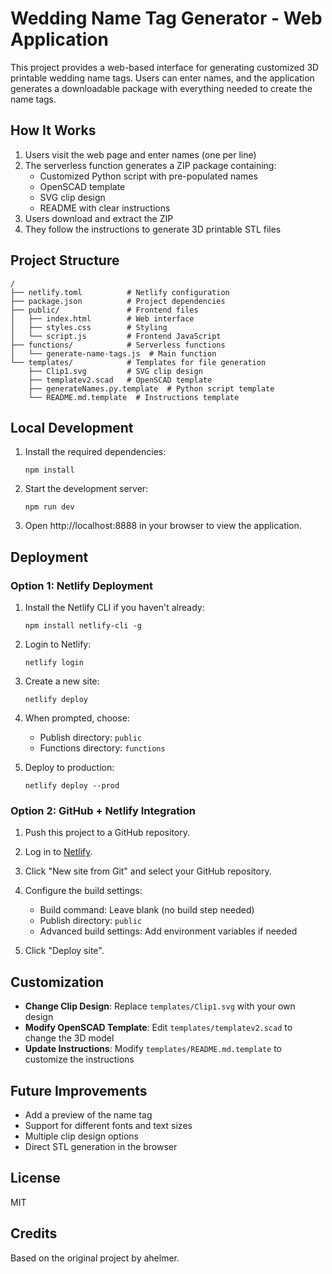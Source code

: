 # Wedding Name Tag Generator - Web Application

This project provides a web-based interface for generating customized 3D printable wedding name tags. Users can enter names, and the application generates a downloadable package with everything needed to create the name tags.

## How It Works

1. Users visit the web page and enter names (one per line)
2. The serverless function generates a ZIP package containing:
   - Customized Python script with pre-populated names
   - OpenSCAD template
   - SVG clip design
   - README with clear instructions
3. Users download and extract the ZIP
4. They follow the instructions to generate 3D printable STL files

## Project Structure

```
/
├── netlify.toml          # Netlify configuration
├── package.json          # Project dependencies
├── public/               # Frontend files
│   ├── index.html        # Web interface
│   ├── styles.css        # Styling
│   └── script.js         # Frontend JavaScript
├── functions/            # Serverless functions
│   └── generate-name-tags.js  # Main function
└── templates/            # Templates for file generation
    ├── Clip1.svg         # SVG clip design
    ├── templatev2.scad   # OpenSCAD template
    ├── generateNames.py.template  # Python script template
    └── README.md.template  # Instructions template
```

## Local Development

1. Install the required dependencies:
   ```
   npm install
   ```

2. Start the development server:
   ```
   npm run dev
   ```

3. Open http://localhost:8888 in your browser to view the application.

## Deployment

### Option 1: Netlify Deployment

1. Install the Netlify CLI if you haven't already:
   ```
   npm install netlify-cli -g
   ```

2. Login to Netlify:
   ```
   netlify login
   ```

3. Create a new site:
   ```
   netlify deploy
   ```

4. When prompted, choose:
   - Publish directory: `public`
   - Functions directory: `functions`

5. Deploy to production:
   ```
   netlify deploy --prod
   ```

### Option 2: GitHub + Netlify Integration

1. Push this project to a GitHub repository.

2. Log in to [Netlify](https://netlify.com).

3. Click "New site from Git" and select your GitHub repository.

4. Configure the build settings:
   - Build command: Leave blank (no build step needed)
   - Publish directory: `public`
   - Advanced build settings: Add environment variables if needed

5. Click "Deploy site".

## Customization

- **Change Clip Design**: Replace `templates/Clip1.svg` with your own design
- **Modify OpenSCAD Template**: Edit `templates/templatev2.scad` to change the 3D model
- **Update Instructions**: Modify `templates/README.md.template` to customize the instructions

## Future Improvements

- Add a preview of the name tag
- Support for different fonts and text sizes
- Multiple clip design options
- Direct STL generation in the browser

## License

MIT

## Credits

Based on the original project by ahelmer.